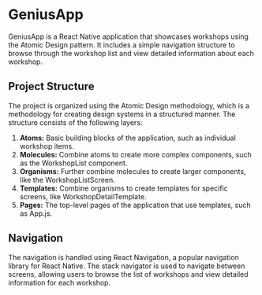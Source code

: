 
# GeniusApp

GeniusApp is a React Native application that showcases workshops using the Atomic Design pattern. It includes a simple navigation structure to browse through the workshop list and view detailed information about each workshop.

## Project Structure

The project is organized using the Atomic Design methodology, which is a methodology for creating design systems in a structured manner. The structure consists of the following layers:

1. **Atoms:** Basic building blocks of the application, such as individual workshop items.
2. **Molecules:** Combine atoms to create more complex components, such as the WorkshopList component.
3. **Organisms:** Further combine molecules to create larger components, like the WorkshopListScreen.
4. **Templates:** Combine organisms to create templates for specific screens, like WorkshopDetailTemplate.
5. **Pages:** The top-level pages of the application that use templates, such as App.js.

## Navigation

The navigation is handled using React Navigation, a popular navigation library for React Native. The stack navigator is used to navigate between screens, allowing users to browse the list of workshops and view detailed information for each workshop.

